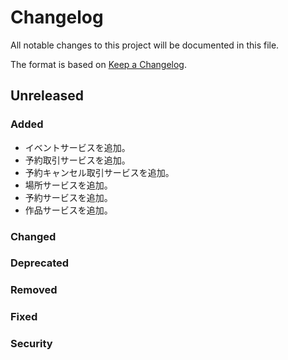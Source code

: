 # Changelog

All notable changes to this project will be documented in this file.

The format is based on [Keep a Changelog](http://keepachangelog.com/).

## Unreleased

### Added

- イベントサービスを追加。
- 予約取引サービスを追加。
- 予約キャンセル取引サービスを追加。
- 場所サービスを追加。
- 予約サービスを追加。
- 作品サービスを追加。

### Changed

### Deprecated

### Removed

### Fixed

### Security
